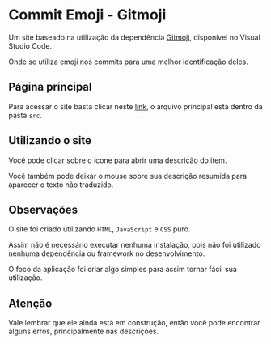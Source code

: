# Commit Emoji - Gitmoji
Um site baseado na utilização da dependência [Gitmoji](https://marketplace.visualstudio.com/items?itemName=seatonjiang.gitmoji-vscode), disponível no Visual Studio Code.

Onde se utiliza emoji nos commits para uma melhor identificação deles.

## Página principal
Para acessar o site basta clicar neste [link](https://deibsoncogo.github.io/CommitEmoji/src/index.html), o arquivo principal está dentro da pasta `src`.

## Utilizando o site
Você pode clicar sobre o ícone para abrir uma descrição do item.

Você também pode deixar o mouse sobre sua descrição resumida para aparecer o texto não traduzido.

## Observações
O site foi criado utilizando `HTML`, `JavaScript` e `CSS` puro.

Assim não é necessário executar nenhuma instalação, pois não foi utilizado nenhuma dependência ou framework no desenvolvimento.

O foco da aplicação foi criar algo simples para assim tornar fácil sua utilização.

## Atenção
Vale lembrar que ele ainda está em construção, então você pode encontrar alguns erros, principalmente nas descrições.
